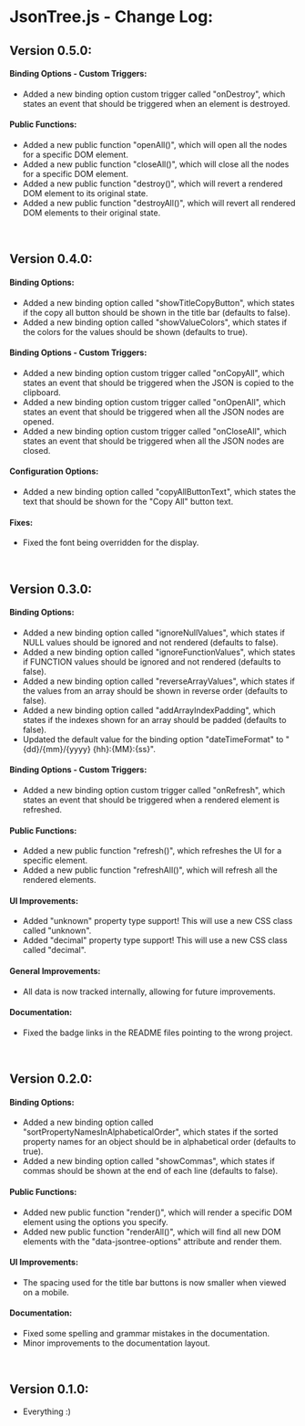 # JsonTree.js - Change Log:

## Version 0.5.0:

#### **Binding Options - Custom Triggers:**
- Added a new binding option custom trigger called "onDestroy", which states an event that should be triggered when an element is destroyed.

#### **Public Functions:**
- Added a new public function "openAll()", which will open all the nodes for a specific DOM element.
- Added a new public function "closeAll()", which will close all the nodes for a specific DOM element.
- Added a new public function "destroy()", which will revert a rendered DOM element to its original state.
- Added a new public function "destroyAll()", which will revert all rendered DOM elements to their original state.

<br>


## Version 0.4.0:

#### **Binding Options:**
- Added a new binding option called "showTitleCopyButton", which states if the copy all button should be shown in the title bar (defaults to false).
- Added a new binding option called "showValueColors", which states if the colors for the values should be shown (defaults to true).

#### **Binding Options - Custom Triggers:**
- Added a new binding option custom trigger called "onCopyAll", which states an event that should be triggered when the JSON is copied to the clipboard.
- Added a new binding option custom trigger called "onOpenAll", which states an event that should be triggered when all the JSON nodes are opened.
- Added a new binding option custom trigger called "onCloseAll", which states an event that should be triggered when all the JSON nodes are closed.

#### **Configuration Options:**
- Added a new binding option called "copyAllButtonText", which states the text that should be shown for the "Copy All" button text.

#### **Fixes:**
- Fixed the font being overridden for the display.

<br>


## Version 0.3.0:

#### **Binding Options:**
- Added a new binding option called "ignoreNullValues", which states if NULL values should be ignored and not rendered (defaults to false).
- Added a new binding option called "ignoreFunctionValues", which states if FUNCTION values should be ignored and not rendered (defaults to false).
- Added a new binding option called "reverseArrayValues", which states if the values from an array should be shown in reverse order (defaults to false).
- Added a new binding option called "addArrayIndexPadding", which states if the indexes shown for an array should be padded (defaults to false).
- Updated the default value for the binding option "dateTimeFormat" to "{dd}/{mm}/{yyyy} {hh}:{MM}:{ss}".

#### **Binding Options - Custom Triggers:**
- Added a new binding option custom trigger called "onRefresh", which states an event that should be triggered when a rendered element is refreshed.

#### **Public Functions:**
- Added a new public function "refresh()", which refreshes the UI for a specific element.
- Added a new public function "refreshAll()", which will refresh all the rendered elements.

#### **UI Improvements:**
- Added "unknown" property type support! This will use a new CSS class called "unknown".
- Added "decimal" property type support! This will use a new CSS class called "decimal".

#### **General Improvements:**
- All data is now tracked internally, allowing for future improvements.

#### **Documentation:**
- Fixed the badge links in the README files pointing to the wrong project.

<br>


## Version 0.2.0:

#### **Binding Options:**
- Added a new binding option called "sortPropertyNamesInAlphabeticalOrder", which states if the sorted property names for an object should be in alphabetical order (defaults to true).
- Added a new binding option called "showCommas", which states if commas should be shown at the end of each line (defaults to false).

#### **Public Functions:**
- Added new public function "render()", which will render a specific DOM element using the options you specify.
- Added new public function "renderAll()", which will find all new DOM elements with the "data-jsontree-options" attribute and render them.

#### **UI Improvements:**
- The spacing used for the title bar buttons is now smaller when viewed on a mobile.

#### **Documentation:**
- Fixed some spelling and grammar mistakes in the documentation.
- Minor improvements to the documentation layout.

<br>


## Version 0.1.0:
- Everything :)